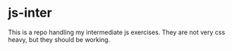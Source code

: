 # js-inter
This is a repo handling my intermediate js exercises. They are not very css heavy, but they should be working. 
